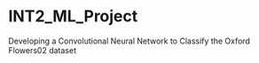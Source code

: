 # INT2_ML_Project
Developing a Convolutional Neural Network to Classify the Oxford Flowers02 dataset
